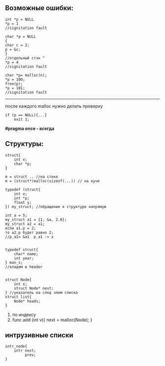 ## Возможные ошибки:
```
int *p = NULL
*p = 1
//signitation fault
```

```
char *p = NULL
{
char c = 2;
p = &c;
}
//отдельный стэк ^
*p = 4
//signitation fault
``` 

```
char *p= malloc(n);
*p = 100;
free(p);
*p = 101;
//signitation fault
```
------------------------
после каждого malloc нужно делать проверку
```
if (p == NULL){...}
    exit 1;
```

**#pragma once - всегда**

## Структуры:

```
struct{
    int x;
    char *p;
}

m = struct .. //на стеке
m = (struct*)malloc(sizeof(...)) // на куче
```
```
typedef (struct{
    int x;
    int *p;
    float y;
}) my_struct; //обращение к структуре напрямую

int a = 5;
my_struct a1 = {1, &a, 2.0};
my_struct a2 = a1;
если a1.p = 2;
то a2.p будет равно 2;
//p_a1= &a1  p_a1 -> x


typedef struct{
    char* name;
    int year;
} man_s;
//кладем в header


struct Node{
    int x;
    struct Node* next;
} //указатель на след элем списка
struct list{
    Node* heads;
}
```

1) по индексу
2) func add (int v){
    next = malloc(Node);
}

## интрузивные списки
```
intr_node{
    intr next;
         prev;
}
```
